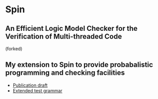 # Spin
## An Efficient Logic Model Checker for the Verification of Multi-threaded Code
(forked)

## My extension to Spin to provide probabalistic programming and checking facilities

- <a href="prob_spin_staroletov.pdf">Publication draft<a>
- <a href="Src/spin.y">Extended test grammar</a>
  

